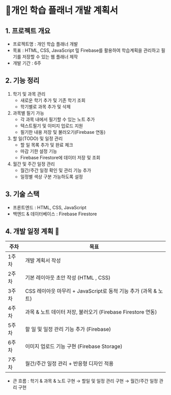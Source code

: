 # 📌개인 학습 플래너 개발 계획서
## 1. 프로젝트 개요
- 프로젝트명 : 개인 학습 플래너 개발
- 목표 : HTML, CSS, JavaScript 밒 Firebase를 활용하여 학습계획을 관리하고 필기를 저장할 수 있는 웹 플래너 제작
- 개발 기간 : 6주

## 2. 기능 정리
1. 학기 및 과목 관리
   - 새로운 학기 추가 및 기존 학기 조회
   - 학기별로 과목 추가 및 삭제
2. 과목별 필기 가능
   - 각 과목 내에서 필기할 수 있는 노트 추가
   - 텍스트필기 및 이미지 업로드 지원
   - 필기한 내용 저장 및 불러오기(Firebase 연동)
3. 할 일(TODO) 및 일정 관리
   - 할 일 목록 추가 및 완료 체크
   - 마감 기한 설정 기능
   - Firebase Firestore에 데이터 저장 및 조회
4. 월간 및 주간 일정 관리
   - 월간/주간 일정 확인 및 관리 기능 추가
   - 일정별 색상 구분 가능하도록 설정

## 3. 기술 스택
- 프론트엔드 : HTML, CSS, JavaScript
- 백엔드 & 데이터베이스 : Firebase Firestore

## 4. 개발 일정 계획 📆
|주차|목표|
|--------------|-----------------------------------------------------------|
|1주차|개발 계획서 작성|
|2주차|기본 레이아웃 초안 작성 (HTML , CSS)|
|3주차|CSS 레이아웃 마무리 + JavaScript로 동적 기능 추가 (과목 & 노트)|
|4주차|과목 & 노트 데이터 저장, 불러오기 (Firebase Firestore 연동)|
|5주차|할 일 및 일정 관리 기능 추가 (Firebase)|
|6주차|이미지 업로드 기능 구현 (Firebase Storage)|
|7주차|월간/주간 일정 관리 + 반응형 디자인 적용|
- 큰 흐름 : 학기 & 과목 & 노트 구현 → 할일 및 일정 관리 구현 → 월간/주간 일정 관리 구현
